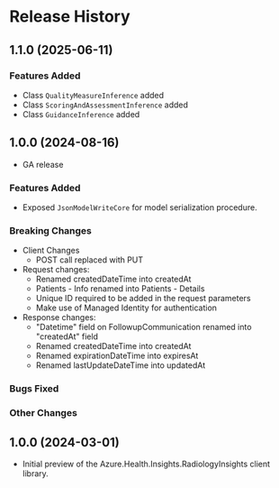 # Release History

## 1.1.0 (2025-06-11)

### Features Added

- Class `QualityMeasureInference` added
- Class `ScoringAndAssessmentInference` added
- Class `GuidanceInference` added  

## 1.0.0 (2024-08-16)
- GA release

### Features Added

- Exposed `JsonModelWriteCore` for model serialization procedure.

### Breaking Changes
- Client Changes
    - POST call replaced with PUT
- Request changes:
    - Renamed createdDateTime into createdAt
    - Patients - Info renamed into Patients - Details
    - Unique ID required to be added in the request parameters
	- Make use of Managed Identity for authentication
- Response changes:
    - "Datetime" field on FollowupCommunication renamed into "createdAt" field
    - Renamed createdDateTime into createdAt
    - Renamed expirationDateTime into expiresAt
    - Renamed lastUpdateDateTime into updatedAt

### Bugs Fixed

### Other Changes

## 1.0.0 (2024-03-01)

- Initial preview of the Azure.Health.Insights.RadiologyInsights client library.
